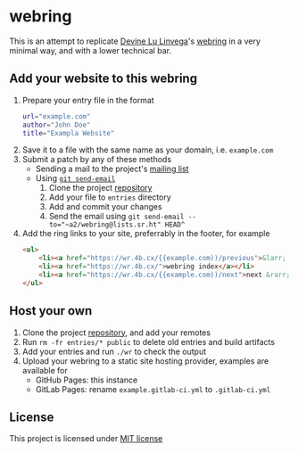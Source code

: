 # webring

This is an attempt to replicate [Devine Lu Linvega](https://wiki.xxiivv.com/site/devine_lu_linvega.html)'s [webring](https://webring.xxiivv.com/) in a very minimal way, and with a lower technical bar.

## Add your website to this webring

1. Prepare your entry file in the format
    ```bash
    url="example.com"
    author="John Doe"
    title="Exampla Website"
    ```
2. Save it to a file with the same name as your domain, i.e. `example.com`
3. Submit a patch by any of these methods
    - Sending a mail to the project's [mailing list](https://lists.sr.ht/~a2/webring)
    - Using [`git send-email`](https://git-send-email.io/)
        1. Clone the project [repository](https://git.sr.ht/~a2/webring)
        2. Add your file to `entries` directory
        3. Add and commit your changes
        4. Send the email using `git send-email --to="~a2/webring@lists.sr.ht" HEAD^`
4. Add the ring links to your site, preferrably in the footer, for example
    ```html
    <ul>
        <li><a href="https://wr.4b.cx/{{example.com))/previous">&larr; previous</a></li>
        <li><a href="https://wr.4b.cx/">webring index</a></li>
        <li><a href="https://wr.4b.cx/{{example.com))/next">next &rarr;</a></li>
    </ul>
    ```

## Host your own

1. Clone the project [repository](https://git.sr.ht/~a2/webring), and add your remotes
2. Run `rm -fr entries/* public` to delete old entries and build artifacts
3. Add your entries and run `./wr` to check the output
4. Upload your webring to a static site hosting provider, examples are available for
    - GitHub Pages: this instance
    - GitLab Pages: rename `example.gitlab-ci.yml` to `.gitlab-ci.yml`

## License

This project is licensed under [MIT license](https://git.sr.ht/~a2/webring/blob/main/LICENSE)